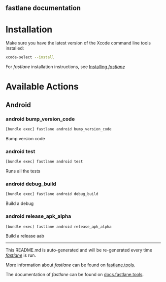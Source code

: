 fastlane documentation
----

# Installation

Make sure you have the latest version of the Xcode command line tools installed:

```sh
xcode-select --install
```

For _fastlane_ installation instructions, see [Installing _fastlane_](https://docs.fastlane.tools/#installing-fastlane)

# Available Actions

## Android

### android bump_version_code

```sh
[bundle exec] fastlane android bump_version_code
```

Bump version code

### android test

```sh
[bundle exec] fastlane android test
```

Runs all the tests

### android debug_build

```sh
[bundle exec] fastlane android debug_build
```

Build a debug

### android release_apk_alpha

```sh
[bundle exec] fastlane android release_apk_alpha
```

Build a release aab

----

This README.md is auto-generated and will be re-generated every time [_fastlane_](https://fastlane.tools) is run.

More information about _fastlane_ can be found on [fastlane.tools](https://fastlane.tools).

The documentation of _fastlane_ can be found on [docs.fastlane.tools](https://docs.fastlane.tools).
